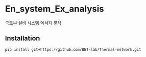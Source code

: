 # En_system_Ex_analysis
국토부 설비 시스템 엑서지 분석

## Installation
```
pip install git+https://github.com/BET-lab/Thermal-network.git
```
